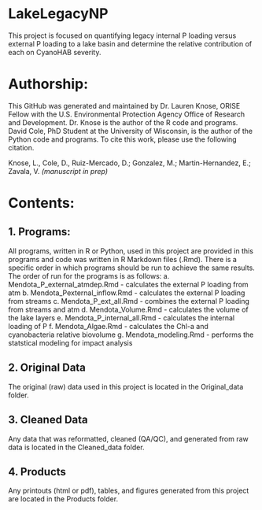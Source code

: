 # LakeLegacyNP
This project is focused on quantifying legacy internal P loading versus external
P loading to a lake basin and determine the relative contribution of each on 
CyanoHAB severity.

# Authorship:
This GitHub was generated and maintained by Dr. Lauren Knose, ORISE Fellow with the
U.S. Environmental Protection Agency Office of Research and Development. Dr. 
Knose is the author of the R code and programs. David Cole, PhD Student at the
University of Wisconsin, is the author of the Python code and programs. To cite 
this work, please use the following citation. 

Knose, L., Cole, D., Ruiz-Mercado, D.; Gonzalez, M.; Martin-Hernandez, E.; 
Zavala, V. *(manuscript in prep)*

# Contents:

## 1. Programs:
All programs, written in R or Python, used in this project are provided in this 
programs and code was written in R Markdown files (.Rmd). There is a specific 
order in which programs should be run to achieve the same results. The order of 
run for the programs is as follows:
a. Mendota_P_external_atmdep.Rmd - calculates the external P loading from atm
b. Mendota_Pexternal_inflow.Rmd - calculates the external P loading from streams
c. Mendota_P_ext_all.Rmd - combines the external P loading from streams and atm
d. Mendota_Volume.Rmd - calculates the volume of the lake layers
e. Mendota_P_internal_all.Rmd - calculates the internal loading of P
f. Mendota_Algae.Rmd - calculates the Chl-a and cyanobacteria relative biovolume
g. Mendota_modeling.Rmd - performs the statstical modeling for impact analysis


## 2. Original Data 
The original (raw) data used in this project is located in the Original_data 
folder. 

## 3. Cleaned Data
Any data that was reformatted, cleaned (QA/QC), and generated from raw data is
located in the Cleaned_data folder. 

## 4. Products 
Any printouts (html or pdf), tables, and figures generated from this project
are located in the Products folder. 
